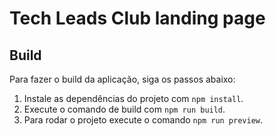 # Tech Leads Club landing page

## Build

Para fazer o build da aplicação, siga os passos abaixo:

1. Instale as dependências do projeto com `npm install`.
2. Execute o comando de build com `npm run build`.
3. Para rodar o projeto execute o comando  `npm run preview`.